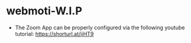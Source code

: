 # webmoti-W.I.P
- The Zoom App can be properly configured via the following youtube tutorial: https://shorturl.at/ijHT9
